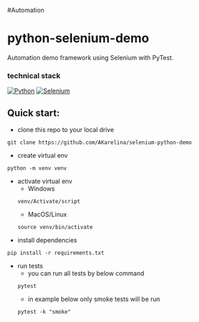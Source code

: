 
#Automation
# python-selenium-demo

Automation demo framework using Selenium with PyTest. 

### technical stack
[![Python](https://img.shields.io/badge/python-3.8+-blue.svg)]()
[![Selenium](https://img.shields.io/badge/selenium-4-blue.svg)]()


## Quick start:
* clone this repo to your local drive
```commandline
git clone https://github.com/AKarelina/selenium-python-demo
```
* create virtual env
```commandline
python -m venv venv
```
* activate virtual env
  * Windows
  ```commandline
  venv/Activate/script
  ```
  * MacOS/Linux
  ```commandline
  source venv/bin/activate
  ```
* install dependencies 
```commandline
pip install -r requirements.txt
```
* run tests
  * you can run all tests by below command
  ```commandline
  pytest
  ```
  * in example below only smoke tests will be run
  ```commandline
  pytest -k "smoke"


